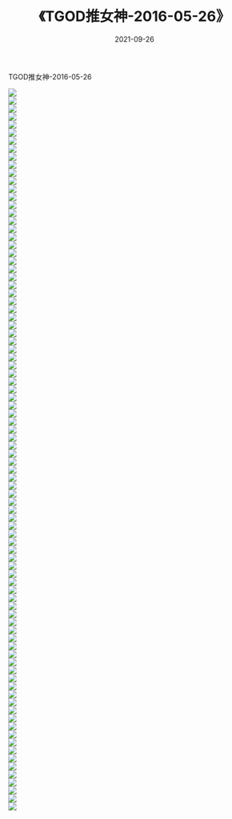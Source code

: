 ﻿---
layout: post
title:  《TGOD推女神-2016-05-26》
date:   2021-09-26
img: http://img.660000.xyz/Sharelink/网络美图/2021/TGOD推女神-2016-05-26/000.jpg
categories: [美女, 清纯, 唯美]
---

TGOD推女神-2016-05-26

  ![](http://img.660000.xyz/Sharelink/网络美图/2021/TGOD推女神-2016-05-26/001.jpg) <br> ![](http://img.660000.xyz/Sharelink/网络美图/2021/TGOD推女神-2016-05-26/002.jpg) <br> ![](http://img.660000.xyz/Sharelink/网络美图/2021/TGOD推女神-2016-05-26/003.jpg) <br> ![](http://img.660000.xyz/Sharelink/网络美图/2021/TGOD推女神-2016-05-26/004.jpg) <br> ![](http://img.660000.xyz/Sharelink/网络美图/2021/TGOD推女神-2016-05-26/005.jpg) <br> ![](http://img.660000.xyz/Sharelink/网络美图/2021/TGOD推女神-2016-05-26/006.jpg) <br> ![](http://img.660000.xyz/Sharelink/网络美图/2021/TGOD推女神-2016-05-26/007.jpg) <br> ![](http://img.660000.xyz/Sharelink/网络美图/2021/TGOD推女神-2016-05-26/008.jpg) <br> ![](http://img.660000.xyz/Sharelink/网络美图/2021/TGOD推女神-2016-05-26/009.jpg) <br> ![](http://img.660000.xyz/Sharelink/网络美图/2021/TGOD推女神-2016-05-26/010.jpg) <br> ![](http://img.660000.xyz/Sharelink/网络美图/2021/TGOD推女神-2016-05-26/011.jpg) <br> ![](http://img.660000.xyz/Sharelink/网络美图/2021/TGOD推女神-2016-05-26/012.jpg) <br> ![](http://img.660000.xyz/Sharelink/网络美图/2021/TGOD推女神-2016-05-26/013.jpg) <br> ![](http://img.660000.xyz/Sharelink/网络美图/2021/TGOD推女神-2016-05-26/014.jpg) <br> ![](http://img.660000.xyz/Sharelink/网络美图/2021/TGOD推女神-2016-05-26/015.jpg) <br> ![](http://img.660000.xyz/Sharelink/网络美图/2021/TGOD推女神-2016-05-26/016.jpg) <br> ![](http://img.660000.xyz/Sharelink/网络美图/2021/TGOD推女神-2016-05-26/017.jpg) <br> ![](http://img.660000.xyz/Sharelink/网络美图/2021/TGOD推女神-2016-05-26/018.jpg) <br> ![](http://img.660000.xyz/Sharelink/网络美图/2021/TGOD推女神-2016-05-26/019.jpg) <br> ![](http://img.660000.xyz/Sharelink/网络美图/2021/TGOD推女神-2016-05-26/020.jpg) <br> ![](http://img.660000.xyz/Sharelink/网络美图/2021/TGOD推女神-2016-05-26/021.jpg) <br> ![](http://img.660000.xyz/Sharelink/网络美图/2021/TGOD推女神-2016-05-26/022.jpg) <br> ![](http://img.660000.xyz/Sharelink/网络美图/2021/TGOD推女神-2016-05-26/023.jpg) <br> ![](http://img.660000.xyz/Sharelink/网络美图/2021/TGOD推女神-2016-05-26/024.jpg) <br> ![](http://img.660000.xyz/Sharelink/网络美图/2021/TGOD推女神-2016-05-26/025.jpg) <br> ![](http://img.660000.xyz/Sharelink/网络美图/2021/TGOD推女神-2016-05-26/026.jpg) <br> ![](http://img.660000.xyz/Sharelink/网络美图/2021/TGOD推女神-2016-05-26/027.jpg) <br> ![](http://img.660000.xyz/Sharelink/网络美图/2021/TGOD推女神-2016-05-26/028.jpg) <br> ![](http://img.660000.xyz/Sharelink/网络美图/2021/TGOD推女神-2016-05-26/029.jpg) <br> ![](http://img.660000.xyz/Sharelink/网络美图/2021/TGOD推女神-2016-05-26/030.jpg) <br> ![](http://img.660000.xyz/Sharelink/网络美图/2021/TGOD推女神-2016-05-26/031.jpg) <br> ![](http://img.660000.xyz/Sharelink/网络美图/2021/TGOD推女神-2016-05-26/032.jpg) <br> ![](http://img.660000.xyz/Sharelink/网络美图/2021/TGOD推女神-2016-05-26/033.jpg) <br> ![](http://img.660000.xyz/Sharelink/网络美图/2021/TGOD推女神-2016-05-26/034.jpg) <br> ![](http://img.660000.xyz/Sharelink/网络美图/2021/TGOD推女神-2016-05-26/035.jpg) <br> ![](http://img.660000.xyz/Sharelink/网络美图/2021/TGOD推女神-2016-05-26/036.jpg) <br> ![](http://img.660000.xyz/Sharelink/网络美图/2021/TGOD推女神-2016-05-26/037.jpg) <br> ![](http://img.660000.xyz/Sharelink/网络美图/2021/TGOD推女神-2016-05-26/038.jpg) <br> ![](http://img.660000.xyz/Sharelink/网络美图/2021/TGOD推女神-2016-05-26/039.jpg) <br> ![](http://img.660000.xyz/Sharelink/网络美图/2021/TGOD推女神-2016-05-26/040.jpg) <br> ![](http://img.660000.xyz/Sharelink/网络美图/2021/TGOD推女神-2016-05-26/041.jpg) <br> ![](http://img.660000.xyz/Sharelink/网络美图/2021/TGOD推女神-2016-05-26/042.jpg) <br> ![](http://img.660000.xyz/Sharelink/网络美图/2021/TGOD推女神-2016-05-26/043.jpg) <br> ![](http://img.660000.xyz/Sharelink/网络美图/2021/TGOD推女神-2016-05-26/044.jpg) <br> ![](http://img.660000.xyz/Sharelink/网络美图/2021/TGOD推女神-2016-05-26/045.jpg) <br> ![](http://img.660000.xyz/Sharelink/网络美图/2021/TGOD推女神-2016-05-26/046.jpg) <br> ![](http://img.660000.xyz/Sharelink/网络美图/2021/TGOD推女神-2016-05-26/047.jpg) <br> ![](http://img.660000.xyz/Sharelink/网络美图/2021/TGOD推女神-2016-05-26/048.jpg) <br> ![](http://img.660000.xyz/Sharelink/网络美图/2021/TGOD推女神-2016-05-26/049.jpg) <br> ![](http://img.660000.xyz/Sharelink/网络美图/2021/TGOD推女神-2016-05-26/050.jpg) <br> ![](http://img.660000.xyz/Sharelink/网络美图/2021/TGOD推女神-2016-05-26/051.jpg) <br> ![](http://img.660000.xyz/Sharelink/网络美图/2021/TGOD推女神-2016-05-26/052.jpg) <br> ![](http://img.660000.xyz/Sharelink/网络美图/2021/TGOD推女神-2016-05-26/053.jpg) <br> ![](http://img.660000.xyz/Sharelink/网络美图/2021/TGOD推女神-2016-05-26/054.jpg) <br> ![](http://img.660000.xyz/Sharelink/网络美图/2021/TGOD推女神-2016-05-26/055.jpg) <br> ![](http://img.660000.xyz/Sharelink/网络美图/2021/TGOD推女神-2016-05-26/056.jpg) <br> ![](http://img.660000.xyz/Sharelink/网络美图/2021/TGOD推女神-2016-05-26/057.jpg) <br> ![](http://img.660000.xyz/Sharelink/网络美图/2021/TGOD推女神-2016-05-26/058.jpg) <br> ![](http://img.660000.xyz/Sharelink/网络美图/2021/TGOD推女神-2016-05-26/059.jpg) <br> ![](http://img.660000.xyz/Sharelink/网络美图/2021/TGOD推女神-2016-05-26/060.jpg) <br> ![](http://img.660000.xyz/Sharelink/网络美图/2021/TGOD推女神-2016-05-26/061.jpg) <br> ![](http://img.660000.xyz/Sharelink/网络美图/2021/TGOD推女神-2016-05-26/062.jpg) <br> ![](http://img.660000.xyz/Sharelink/网络美图/2021/TGOD推女神-2016-05-26/063.jpg) <br> ![](http://img.660000.xyz/Sharelink/网络美图/2021/TGOD推女神-2016-05-26/064.jpg) <br> ![](http://img.660000.xyz/Sharelink/网络美图/2021/TGOD推女神-2016-05-26/065.jpg) <br> ![](http://img.660000.xyz/Sharelink/网络美图/2021/TGOD推女神-2016-05-26/066.jpg) <br> ![](http://img.660000.xyz/Sharelink/网络美图/2021/TGOD推女神-2016-05-26/067.jpg) <br> ![](http://img.660000.xyz/Sharelink/网络美图/2021/TGOD推女神-2016-05-26/068.jpg) <br> ![](http://img.660000.xyz/Sharelink/网络美图/2021/TGOD推女神-2016-05-26/069.jpg) <br> ![](http://img.660000.xyz/Sharelink/网络美图/2021/TGOD推女神-2016-05-26/070.jpg) <br> ![](http://img.660000.xyz/Sharelink/网络美图/2021/TGOD推女神-2016-05-26/071.jpg) <br> ![](http://img.660000.xyz/Sharelink/网络美图/2021/TGOD推女神-2016-05-26/072.jpg) <br> ![](http://img.660000.xyz/Sharelink/网络美图/2021/TGOD推女神-2016-05-26/073.jpg) <br> ![](http://img.660000.xyz/Sharelink/网络美图/2021/TGOD推女神-2016-05-26/074.jpg) <br> ![](http://img.660000.xyz/Sharelink/网络美图/2021/TGOD推女神-2016-05-26/075.jpg) <br> ![](http://img.660000.xyz/Sharelink/网络美图/2021/TGOD推女神-2016-05-26/076.jpg) <br> ![](http://img.660000.xyz/Sharelink/网络美图/2021/TGOD推女神-2016-05-26/077.jpg) <br> ![](http://img.660000.xyz/Sharelink/网络美图/2021/TGOD推女神-2016-05-26/078.jpg) <br> ![](http://img.660000.xyz/Sharelink/网络美图/2021/TGOD推女神-2016-05-26/079.jpg) <br> ![](http://img.660000.xyz/Sharelink/网络美图/2021/TGOD推女神-2016-05-26/080.jpg) <br> ![](http://img.660000.xyz/Sharelink/网络美图/2021/TGOD推女神-2016-05-26/081.jpg) <br> ![](http://img.660000.xyz/Sharelink/网络美图/2021/TGOD推女神-2016-05-26/082.jpg) <br> ![](http://img.660000.xyz/Sharelink/网络美图/2021/TGOD推女神-2016-05-26/083.jpg) <br> ![](http://img.660000.xyz/Sharelink/网络美图/2021/TGOD推女神-2016-05-26/084.jpg) <br> ![](http://img.660000.xyz/Sharelink/网络美图/2021/TGOD推女神-2016-05-26/085.jpg) <br> ![](http://img.660000.xyz/Sharelink/网络美图/2021/TGOD推女神-2016-05-26/086.jpg) <br> ![](http://img.660000.xyz/Sharelink/网络美图/2021/TGOD推女神-2016-05-26/087.jpg) <br> ![](http://img.660000.xyz/Sharelink/网络美图/2021/TGOD推女神-2016-05-26/088.jpg) <br> ![](http://img.660000.xyz/Sharelink/网络美图/2021/TGOD推女神-2016-05-26/089.jpg) <br> ![](http://img.660000.xyz/Sharelink/网络美图/2021/TGOD推女神-2016-05-26/090.jpg) <br>